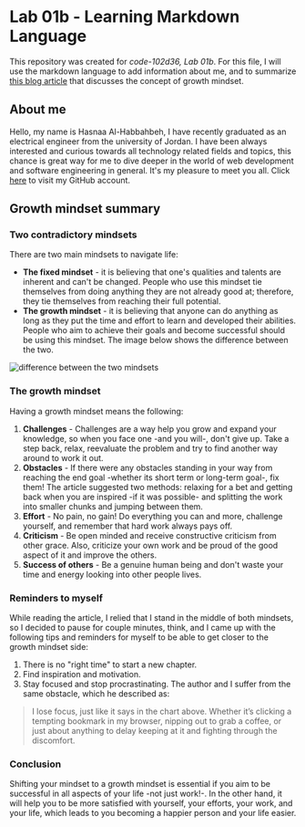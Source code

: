 # Lab 01b - Learning Markdown Language
This repository was created for *code-102d36, Lab 01b*. 
For this file, I will use the markdown language to add information about me, and to summarize [this blog article](https://www.atlassian.com/blog/inside-atlassian/growth-mindset) that discusses the concept of growth mindset.

## About me 
Hello, my name is Hasnaa Al-Habbahbeh, I have recently graduated as an electrical engineer from the university of Jordan. I have been always interested and curious towards all technology related fields and topics, this chance is great way for me to dive deeper in the world of web development and software engineering in general. It's my pleasure to meet you all. Click [here](https://github.com/hasnaa38) to visit my GitHub account. 

## Growth mindset summary

### Two contradictory mindsets 
There are two main mindsets to navigate life:  
- **The fixed mindset** - it is believing that one's qualities and talents are inherent and can't be changed. People who use this mindset tie themselves from doing anything they are not already good at; therefore, they tie themselves from reaching their full potential.  
- **The growth mindset** - it is believing that anyone can do anything as long as they put the time and effort to learn and developed their abilities. People who aim to achieve their goals and become successful should be using this mindset.
The image below shows the difference between the two. 

![difference between the two mindsets](https://www.thestatesman.com/wp-content/uploads/2021/01/file.png)

### The growth mindset 
Having a growth mindset means the following: 
1. **Challenges** - Challenges are a way help you grow and expand your knowledge, so when you face one -and you will-, don't give up. Take a step back, relax, reevaluate the problem and try to find another way around to work it out.   
2. **Obstacles** - If there were any obstacles standing in your way from reaching the end goal -whether its short term or long-term goal-, fix them! The article suggested two methods: relaxing for a bet and getting back when you are inspired -if it was possible- and splitting the work into smaller chunks and jumping between them. 
3. **Effort** - No pain, no gain! Do everything you can and more, challenge yourself, and remember that hard work always pays off. 
4. **Criticism** - Be open minded and receive constructive criticism from other grace. Also, criticize your own work and be proud of the good aspect of it and improve the others. 
5. **Success of others** - Be a genuine human being and don't waste your time and energy looking into other people lives. 

### Reminders to myself 
While reading the article, I relied that I stand in the middle of both mindsets, so I decided to pause for couple minutes, think, and I came up with the following tips and reminders for myself to be able to get closer to the growth mindset side: 
1. There is no "right time" to start a new chapter.   
2. Find inspiration and motivation. 
3. Stay focused and stop procrastinating. The author and I suffer from the same obstacle, which he described as: 
> I lose focus, just like it says in the chart above. Whether it’s clicking a tempting bookmark in my browser, nipping out to grab a coffee, or just about anything to delay keeping at it and fighting through the discomfort.


### Conclusion 
Shifting your mindset to a growth mindset is essential if you aim to be successful in all aspects of your life -not just work!-. In the other hand, it will help you to be more satisfied with yourself, your efforts, your work, and your life, which leads to you becoming a happier person and your life easier. 

